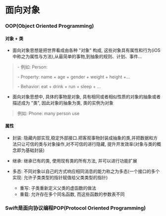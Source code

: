 # 面向对象



### OOP(Object Oriented Programming)

#### 对象 + 类

- 面向对象思想是把世界看成由各种 "对象" 构成, 这些对象具有属性和行为(iOS中称之为属性与方法),从最简单的事物,到抽象的规则、计划、事件...

>   \- 例如: Person:
>
>   \- Property: name + age + gender + weight + height +...
>
>   \- Behavior: eat + drink + run + sleep + ...

- 面向对象思想中, 具体的事物是对象, 具有相同或者相似性质的对象的抽象或者描述成为 "类", 因此对象的抽象为类, 类的实例为对象

>   例如: Phone: many person use

 

#### 属性

- 封装: 隐藏内部实现,稳定外部接口.把客观事物封装成抽象的类,并把数据和方法只让可信的类与对象操作,对不可信的进行隐藏, 提升开发效率(对象与类的概念即为基础封装)

- 继承: 继承已有的类, 使用现有类的所有方法, 并可以进行功能扩展

- 多态: 不同对象以自己的方式响应相同消息的能力称之为多态(一个接口的多个实现: 允许子类类型的指针赋值给父类类型的指针)
  - 重写: 子类重新定义父类的虚函数的做法
  - 重载: 允许存在多个同名函数, 而这些函数的参数表不同



### Swift是面向协议编程POP(Protocol Oriented Programming)
